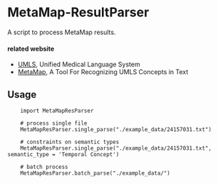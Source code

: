 # MetaMap-ResultParser
A script to process MetaMap results.

#### related website
* [UMLS](https://www.nlm.nih.gov/research/umls/), Unified Medical Language System
* [MetaMap](https://metamap.nlm.nih.gov/), A Tool For Recognizing UMLS Concepts in Text

## Usage
        import MetaMapResParser
        
        # process single file
        MetaMapResParser.single_parse("./example_data/24157031.txt")
        
        # constraints on semantic types
        MetaMapResParser.single_parse("./example_data/24157031.txt", semantic_type = 'Temporal Concept')
        
        # batch process
        MetaMapResParser.batch_parse("./example_data/")
